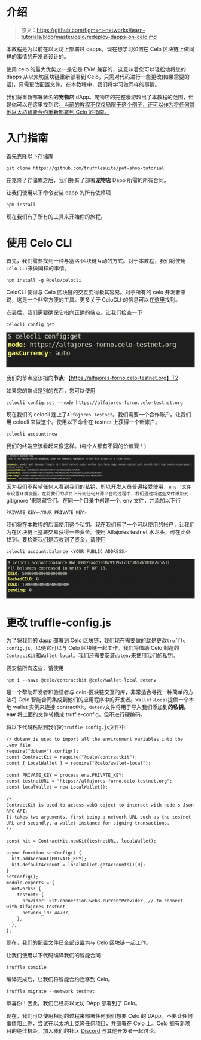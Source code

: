 # 介绍

> 原文：<https://github.com/figment-networks/learn-tutorials/blob/master/celo/redeploy-dapps-on-celo.md>

本教程是为以前在以太坊上部署过 dapps，现在想学习如何在 Celo 区块链上做同样的事情的开发者设计的。

使用 celo 的最大优势之一是它是 EVM 兼容的，这意味着您可以轻松地将您的 dapps 从以太坊区块链重新部署到 Celo，只需对代码进行一些更改(如果需要的话)，只需更改配置文件。在本教程中，我们将学习做同样的事情。

我们将重新部署著名的**宠物店** dApp。宠物店的完整漫游超出了本教程的范围，但是你可以在这里找到它[。当前的教程不仅仅局限于这个例子，还可以作为将任何其他以太坊智能合约重新部署到 Celo 的指南。](https://www.trufflesuite.com/tutorials/pet-shop)

# 入门指南

首先克隆以下存储库

```
git clone https://github.com/trufflesuite/pet-shop-tutorial 
```

在克隆了存储库之后，我们拥有了部署**宠物店** Dapp 所需的所有合同。

让我们使用以下命令安装 dapp 的所有依赖项

```
npm install 
```

现在我们有了所有的工具来开始你的旅程。

# 使用 Celo CLI

首先，我们需要找到一种与塞洛·区块链互动的方式。对于本教程，我们将使用`Celo CLI`来做同样的事情。

```
npm install -g @celo/celocli 
```

CeloCLI 使得与 Celo 区块链的交互变得极其容易。对于所有的 celo 开发者来说，这是一个非常方便的工具。更多关于 CeloCLI 的信息可以在[这里](https://docs.celo.org/celo-owner-guide/quick-start)找到。

安装后，我们需要确保它指向正确的端点。让我们检查一下

```
celocli config:get 
```

![](img/c477f56b146587972aee0fb62366909d.png)

我们的节点应该指向**节点:**【https://alfajores-forno.celo-testnet.org】T2

如果您的端点是别的东西，您可以使用

```
celocli config:set --node https://alfajores-forno.celo-testnet.org 
```

现在我们的 celocli 连上了`Alfajores Testnet`。我们需要一个合作账户。让我们用 celocli 来做这个。使用以下命令在 testnet 上获得一个新帐户。

```
celocli account:new 
```

我们的终端应该看起来像这样。(每个人都有不同的价值观！)

![](img/111115f90c271fe4dadcad6bb3a97e41.png) 因为我们不希望任何人看到我们的私钥，所以开发人员普遍接受使用`. env '文件来设置环境变量。在将我们的项目上传到任何开源平台的过程中，我们通过将这些文件添加到` . gitignore '来隐藏它们。在同一个目录中创建一个. env 文件，并添加以下行

```
PRIVATE_KEY=<YOUR_PRIVATE_KEY> 
```

我们将在本教程的后面使用这个私钥。现在我们有了一个可以使用的帐户，让我们为在区块链上签署交易获得一些资金。使用 Alfajores testnet 水龙头，可在此处找到[。要检查我们是否收到了资金，请使用](https://celo.org/developers/faucet)

```
celocli account:balance <YOUR_PUBLIC_ADDRESS> 
```

![](img/ce285fdba5f08fdf38f094ae7ad917a6.png)

# 更改 truffle-config.js

为了将我们的 dapp 部署到 Celo 区块链，我们现在需要做的就是更改`truffle-config.js`，以便它可以与 Celo 区块链一起工作。我们将借助 Celo 制造的`ContractKit`和`Wallet-local`。我们还需要安装`dotenv`来使用我们的私钥。

要安装所有这些，请使用

```
npm i --save @celo/contractkit @celo/wallet-local dotenv 
```

是一个帮助开发者和验证者与 celo-区块链交互的库，非常适合寻找一种简单的方法将 Celo 智能合同集成到他们的应用程序中的开发者。`Wallet-Local`提供一个本地 wallet 实例来连接 contractKit。`dotenv`文件将用于导入我们添加到**的私钥。env** 将上面的文件转换成 truffle-config，但不进行硬编码。

将以下代码粘贴到我们的`truffle-config.js`文件中:

```
// dotenv is used to import all the environment variables into the .env file
require("dotenv").config();
const ContractKit = require("@celo/contractkit");
const { LocalWallet } = require("@celo/wallet-local");

const PRIVATE_KEY = process.env.PRIVATE_KEY;
const testnetURL = "https://alfajores-forno.celo-testnet.org";
const localWallet = new LocalWallet();

/*
ContractKit is used to access web3 object to interact with node's Json RPC API.
It takes two arguments, first being a network URL such as the testnet URL and secondly, a wallet instance for signing transactions.
*/

const kit = ContractKit.newKit(testnetURL, localWallet);

async function setConfig() {
  kit.addAccount(PRIVATE_KEY);
  kit.defaultAccount = localWallet.getAccounts()[0];
}
setConfig();
module.exports = {
  networks: {
    testnet: {
      provider: kit.connection.web3.currentProvider, // to connect with Alfajores testnet
      network_id: 44787,
    },
  },
};
```

现在，我们的配置文件已全部设置为与 Celo 区块链一起工作。

让我们使用以下代码编译我们的智能合同

```
truffle compile 
```

编译完成后，让我们将智能合约迁移到 Celo。

```
truffle migrate --network testnet 
```

恭喜你！因此，我们已经将以太坊 DApp 部署到了 Celo。

现在，我们可以使用相同的过程来部署任何我们想要 Celo 的 DApp。不要让任何事情阻止你，尝试在以太坊上克隆任何项目，并部署在 Celo 上。Celo 拥有新项目的绝佳机会。加入我们的社区 [Discord](https://figment.io/devchat) 与其他开发者一起讨论。